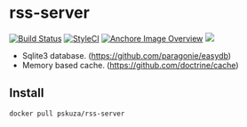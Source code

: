 # rss-server
[![Build Status](https://travis-ci.org/pskuza/rss-server.svg?branch=master)](https://travis-ci.org/pskuza/rss-server)
[![StyleCI](https://github.styleci.io/repos/137868948/shield?branch=master)](https://github.styleci.io/repos/137868948)
[![Anchore Image Overview](https://anchore.io/service/badges/image/f8c8e6ce19f1ff368a5ab198f95c8d275c0cb8a868ebb369b0432ca7a0a88ec7)](https://anchore.io/image/dockerhub/pskuza%2Frss-server%3Amaster)
[![](https://images.microbadger.com/badges/image/pskuza/rss-server:master.svg)](https://hub.docker.com/r/pskuza/rss-server/)


* Sqlite3 database. (https://github.com/paragonie/easydb) 
* Memory based cache. (https://github.com/doctrine/cache)

## Install

``` sh
docker pull pskuza/rss-server
```